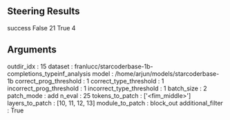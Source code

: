 ## Steering Results
success
False    21
True      4
## Arguments
outdir_idx : 15
dataset : franlucc/starcoderbase-1b-completions_typeinf_analysis
model : /home/arjun/models/starcoderbase-1b
correct_prog_threshold : 1
correct_type_threshold : 1
incorrect_prog_threshold : 1
incorrect_type_threshold : 1
batch_size : 2
patch_mode : add
n_eval : 25
tokens_to_patch : ['<fim_middle>']
layers_to_patch : [10, 11, 12, 13]
module_to_patch : block_out
additional_filter : True
